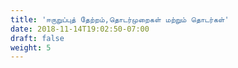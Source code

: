 ```yaml
---
title: 'ஈருறுப்புத் தேற்றம்,தொடர்முறைகள் மற்றும் தொடர்கள்'
date: 2018-11-14T19:02:50-07:00
draft: false
weight: 5   
---
```

